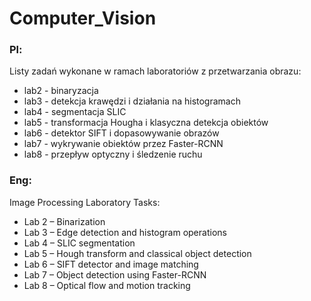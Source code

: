 # Computer_Vision

### Pl:
Listy zadań wykonane w ramach laboratoriów z przetwarzania obrazu:
- lab2 - binaryzacja
- lab3 - detekcja krawędzi i działania na histogramach
- lab4 - segmentacja SLIC
- lab5 - transformacja Hougha i klasyczna detekcja obiektów
- lab6 - detektor SIFT i dopasowywanie obrazów
- lab7 - wykrywanie obiektów przez Faster-RCNN
- lab8 - przepływ optyczny i śledzenie ruchu

### Eng:
Image Processing Laboratory Tasks:
- Lab 2 – Binarization
- Lab 3 – Edge detection and histogram operations
- Lab 4 – SLIC segmentation
- Lab 5 – Hough transform and classical object detection
- Lab 6 – SIFT detector and image matching
- Lab 7 – Object detection using Faster-RCNN
- Lab 8 – Optical flow and motion tracking
